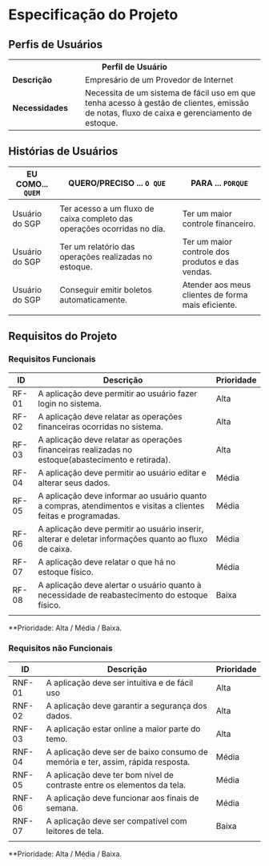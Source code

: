 # Especificação do Projeto

## Perfis de Usuários

<table>
<tbody>
<tr align=center>
<th colspan="2">Perfil de Usuário </th>
</tr>
<tr>
<td width="150px"><b>Descrição</b></td>
<td width="600px">Empresário de um Provedor de Internet</td>
</tr>
<tr>
<td><b>Necessidades</b></td>
<td>Necessita de um sistema de fácil uso em que tenha acesso à gestão
de clientes, emissão de notas, fluxo de caixa e gerenciamento de
estoque.</td>
</tr>
</tbody>
</table>


## Histórias de Usuários

|EU COMO... `QUEM`   | QUERO/PRECISO ... `O QUE` |PARA ... `PORQUE`                 |
|--------------------|---------------------------|----------------------------------|
|                    |                           |                                  |
| Usuário do SGP | Ter acesso a um fluxo de caixa completo das operações ocorridas no dia. | Ter um maior controle financeiro. |
| Usuário do SGP | Ter um relatório das operações realizadas no estoque. | Ter um maior controle dos produtos e das vendas. |
| Usuário do SGP | Conseguir emitir boletos automaticamente. | Atender aos meus clientes de forma mais eficiente. |
|                    |                           |                                  |

## Requisitos do Projeto


### Requisitos Funcionais

|ID    | Descrição                | Prioridade |
|-------|---------------------------------|----|
| RF-01 | A aplicação deve permitir ao usuário fazer login no sistema. | Alta | 
| RF-02 | A aplicação deve relatar as operações financeiras ocorridas no sistema. | Alta | 
| RF-03 | A aplicação deve relatar as operações financeiras realizadas no estoque(abastecimento e retirada). | Alta | 
| RF-04 | A aplicação deve permitir ao usuário editar e alterar seus dados. | Média | 
| RF-05 | A aplicação deve informar ao usuário quanto a compras, atendimentos e visitas a clientes feitas e programadas. | Média | 
| RF-06 | A aplicação deve permitir ao usuário inserir, alterar e deletar informações quanto ao fluxo de caixa. | Média | 
| RF-07 | A aplicação deve relatar o que há no estoque físico. | Média | 
| RF-08 | A aplicação deve alertar o usuário quanto à necessidade de reabastecimento do estoque físico. | Baixa |  
| | | |

**Prioridade: Alta / Média / Baixa. 

### Requisitos não Funcionais

|ID      | Descrição               |Prioridade |
|--------|-------------------------|----|
| RNF-01 | A aplicação deve ser intuitiva e de fácil uso | Alta | 
| RNF-02 | A aplicação deve garantir a segurança dos dados. | Alta | 
| RNF-03 | A aplicação estar online a maior parte do temo. | Alta |
| RNF-04 | A aplicação deve ser de baixo consumo de memória e ter, assim, rápida resposta. | Média | 
| RNF-05 | A aplicação deve ter bom nível de contraste entre os elementos da tela. | Média | 
| RNF-06 | A aplicação deve funcionar aos finais de semana. | Média | 
| RNF-07 | A aplicação deve ser compatível com leitores de tela. | Baixa | 
| | | | 

**Prioridade: Alta / Média / Baixa. 

